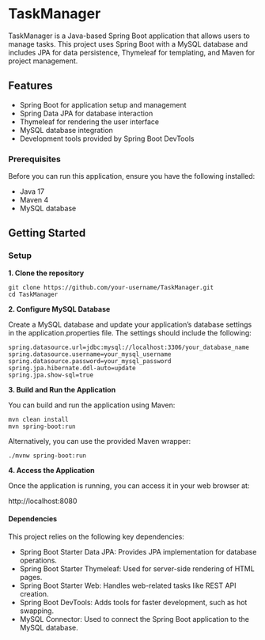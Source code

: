 # TaskManager

TaskManager is a Java-based Spring Boot application that allows users to manage tasks. This project uses Spring Boot with a MySQL database and includes JPA for data persistence, Thymeleaf for templating, and Maven for project management.

## Features ##

  * Spring Boot for application setup and management
  * Spring Data JPA for database interaction
  * Thymeleaf for rendering the user interface
  * MySQL database integration
  * Development tools provided by Spring Boot DevTools


### Prerequisites ###

Before you can run this application, ensure you have the following installed:
  * Java 17
  * Maven 4
  * MySQL database

## Getting Started ##

### Setup ###

**1. Clone the repository**
```
git clone https://github.com/your-username/TaskManager.git
cd TaskManager
```

**2. Configure MySQL Database**

Create a MySQL database and update your application’s database settings in the application.properties file. The settings should include the following:

```
spring.datasource.url=jdbc:mysql://localhost:3306/your_database_name
spring.datasource.username=your_mysql_username
spring.datasource.password=your_mysql_password
spring.jpa.hibernate.ddl-auto=update
spring.jpa.show-sql=true
```

**3. Build and Run the Application**

You can build and run the application using Maven:
```
mvn clean install
mvn spring-boot:run
```

Alternatively, you can use the provided Maven wrapper:

```
./mvnw spring-boot:run
```

**4. Access the Application**

Once the application is running, you can access it in your web browser at:

http://localhost:8080


#### Dependencies ####

This project relies on the following key dependencies:
  * Spring Boot Starter Data JPA: Provides JPA implementation for database operations.
  * Spring Boot Starter Thymeleaf: Used for server-side rendering of HTML pages.
  * Spring Boot Starter Web: Handles web-related tasks like REST API creation.
  * Spring Boot DevTools: Adds tools for faster development, such as hot swapping.
  * MySQL Connector: Used to connect the Spring Boot application to the MySQL database.
